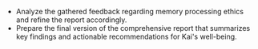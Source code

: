 - Analyze the gathered feedback regarding memory processing ethics and refine the report accordingly.
- Prepare the final version of the comprehensive report that summarizes key findings and actionable recommendations for Kai's well-being.